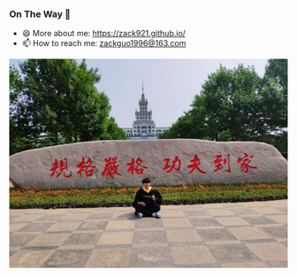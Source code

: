 ### On The Way 🌱
- 😄  More about me: https://zack921.github.io/
- 📫  How to reach me: zackguo1996@163.com

[![前端之路](assets/imgs/me.jpg "前端之路")](https://zack921.github.io/)

<!-- - 🔭 I’m currently working on ...
- 🌱 I’m currently learning ...
- 👯 I’m looking to collaborate on ...
- 🤔 I’m looking for help with ...  -->
<!-- - 😄 Pronouns: ...
- ⚡ Fun fact: ... -->
